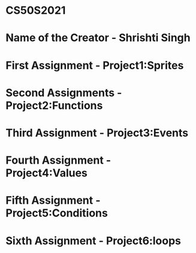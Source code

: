 # CS50S2021
# Name of the Creator - Shrishti Singh
# First Assignment - Project1:Sprites 
# Second Assignments - Project2:Functions 
# Third Assignment - Project3:Events
# Fourth Assignment - Project4:Values 
# Fifth Assignment - Project5:Conditions 
# Sixth Assignment - Project6:loops 
